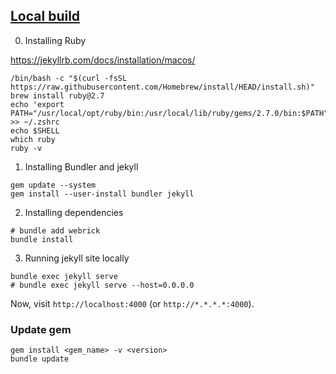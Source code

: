 ## [Local build](https://help.github.com/en/github/working-with-github-pages/testing-your-github-pages-site-locally-with-jekyll)

0. Installing Ruby

https://jekyllrb.com/docs/installation/macos/
```shell
/bin/bash -c "$(curl -fsSL https://raw.githubusercontent.com/Homebrew/install/HEAD/install.sh)"
brew install ruby@2.7
echo 'export PATH="/usr/local/opt/ruby/bin:/usr/local/lib/ruby/gems/2.7.0/bin:$PATH"' >> ~/.zshrc
echo $SHELL
which ruby
ruby -v
```

1. Installing Bundler and jekyll

```shell
gem update --system
gem install --user-install bundler jekyll
```

2. Installing dependencies

```shell
# bundle add webrick
bundle install
```

3. Running jekyll site locally

```shell
bundle exec jekyll serve
# bundle exec jekyll serve --host=0.0.0.0
```

Now, visit `http://localhost:4000` (or `http://*.*.*.*:4000`).

### Update gem

```
gem install <gem_name> -v <version>
bundle update
```
